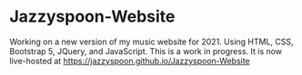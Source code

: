# Jazzyspoon-Website

Working on a new version of my music website for 2021. Using HTML, CSS, Bootstrap 5, JQuery, and JavaScript. This is a work in progress.
It is now live-hosted at https://jazzyspoon.github.io/Jazzyspoon-Website

